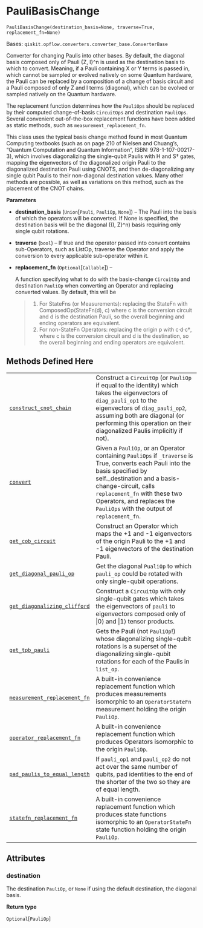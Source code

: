 # PauliBasisChange

<span id="undefined" />

`PauliBasisChange(destination_basis=None, traverse=True, replacement_fn=None)`

Bases: `qiskit.opflow.converters.converter_base.ConverterBase`

Converter for changing Paulis into other bases. By default, the diagonal basis composed only of Pauli \{Z, I}^n is used as the destination basis to which to convert. Meaning, if a Pauli containing X or Y terms is passed in, which cannot be sampled or evolved natively on some Quantum hardware, the Pauli can be replaced by a composition of a change of basis circuit and a Pauli composed of only Z and I terms (diagonal), which can be evolved or sampled natively on the Quantum hardware.

The replacement function determines how the `PauliOps` should be replaced by their computed change-of-basis `CircuitOps` and destination `PauliOps`. Several convenient out-of-the-box replacement functions have been added as static methods, such as `measurement_replacement_fn`.

This class uses the typical basis change method found in most Quantum Computing textbooks (such as on page 210 of Nielsen and Chuang’s, “Quantum Computation and Quantum Information”, ISBN: 978-1-107-00217-3), which involves diagonalizing the single-qubit Paulis with H and S† gates, mapping the eigenvectors of the diagonalized origin Pauli to the diagonalized destination Pauli using CNOTS, and then de-diagonalizing any single qubit Paulis to their non-diagonal destination values. Many other methods are possible, as well as variations on this method, such as the placement of the CNOT chains.

**Parameters**

*   **destination\_basis** (`Union`\[`Pauli`, `PauliOp`, `None`]) – The Pauli into the basis of which the operators will be converted. If None is specified, the destination basis will be the diagonal (\{I, Z}^n) basis requiring only single qubit rotations.

*   **traverse** (`bool`) – If true and the operator passed into convert contains sub-Operators, such as ListOp, traverse the Operator and apply the conversion to every applicable sub-operator within it.

*   **replacement\_fn** (`Optional`\[`Callable`]) –

    A function specifying what to do with the basis-change `CircuitOp` and destination `PauliOp` when converting an Operator and replacing converted values. By default, this will be

    > 1.  For StateFns (or Measurements): replacing the StateFn with ComposedOp(StateFn(d), c) where c is the conversion circuit and d is the destination Pauli, so the overall beginning and ending operators are equivalent.
    > 2.  For non-StateFn Operators: replacing the origin p with c·d·c†, where c is the conversion circuit and d is the destination, so the overall beginning and ending operators are equivalent.

## Methods Defined Here

|                                                                                                                                                                                                                                                  |                                                                                                                                                                                                                                                                                                  |
| ------------------------------------------------------------------------------------------------------------------------------------------------------------------------------------------------------------------------------------------------ | ------------------------------------------------------------------------------------------------------------------------------------------------------------------------------------------------------------------------------------------------------------------------------------------------ |
| [`construct_cnot_chain`](qiskit.opflow.converters.PauliBasisChange.construct_cnot_chain#qiskit.opflow.converters.PauliBasisChange.construct_cnot_chain "qiskit.opflow.converters.PauliBasisChange.construct_cnot_chain")                         | Construct a `CircuitOp` (or `PauliOp` if equal to the identity) which takes the eigenvectors of `diag_pauli_op1` to the eigenvectors of `diag_pauli_op2`, assuming both are diagonal (or performing this operation on their diagonalized Paulis implicitly if not).                              |
| [`convert`](qiskit.opflow.converters.PauliBasisChange.convert#qiskit.opflow.converters.PauliBasisChange.convert "qiskit.opflow.converters.PauliBasisChange.convert")                                                                             | Given a `PauliOp`, or an Operator containing `PauliOps` if `_traverse` is True, converts each Pauli into the basis specified by self.\_destination and a basis-change-circuit, calls `replacement_fn` with these two Operators, and replaces the `PauliOps` with the output of `replacement_fn`. |
| [`get_cob_circuit`](qiskit.opflow.converters.PauliBasisChange.get_cob_circuit#qiskit.opflow.converters.PauliBasisChange.get_cob_circuit "qiskit.opflow.converters.PauliBasisChange.get_cob_circuit")                                             | Construct an Operator which maps the +1 and -1 eigenvectors of the origin Pauli to the +1 and -1 eigenvectors of the destination Pauli.                                                                                                                                                          |
| [`get_diagonal_pauli_op`](qiskit.opflow.converters.PauliBasisChange.get_diagonal_pauli_op#qiskit.opflow.converters.PauliBasisChange.get_diagonal_pauli_op "qiskit.opflow.converters.PauliBasisChange.get_diagonal_pauli_op")                     | Get the diagonal `PualiOp` to which `pauli_op` could be rotated with only single-qubit operations.                                                                                                                                                                                               |
| [`get_diagonalizing_clifford`](qiskit.opflow.converters.PauliBasisChange.get_diagonalizing_clifford#qiskit.opflow.converters.PauliBasisChange.get_diagonalizing_clifford "qiskit.opflow.converters.PauliBasisChange.get_diagonalizing_clifford") | Construct a `CircuitOp` with only single-qubit gates which takes the eigenvectors of `pauli` to eigenvectors composed only of \|0⟩ and \|1⟩ tensor products.                                                                                                                                     |
| [`get_tpb_pauli`](qiskit.opflow.converters.PauliBasisChange.get_tpb_pauli#qiskit.opflow.converters.PauliBasisChange.get_tpb_pauli "qiskit.opflow.converters.PauliBasisChange.get_tpb_pauli")                                                     | Gets the Pauli (not `PauliOp`!) whose diagonalizing single-qubit rotations is a superset of the diagonalizing single-qubit rotations for each of the Paulis in `list_op`.                                                                                                                        |
| [`measurement_replacement_fn`](qiskit.opflow.converters.PauliBasisChange.measurement_replacement_fn#qiskit.opflow.converters.PauliBasisChange.measurement_replacement_fn "qiskit.opflow.converters.PauliBasisChange.measurement_replacement_fn") | A built-in convenience replacement function which produces measurements isomorphic to an `OperatorStateFn` measurement holding the origin `PauliOp`.                                                                                                                                             |
| [`operator_replacement_fn`](qiskit.opflow.converters.PauliBasisChange.operator_replacement_fn#qiskit.opflow.converters.PauliBasisChange.operator_replacement_fn "qiskit.opflow.converters.PauliBasisChange.operator_replacement_fn")             | A built-in convenience replacement function which produces Operators isomorphic to the origin `PauliOp`.                                                                                                                                                                                         |
| [`pad_paulis_to_equal_length`](qiskit.opflow.converters.PauliBasisChange.pad_paulis_to_equal_length#qiskit.opflow.converters.PauliBasisChange.pad_paulis_to_equal_length "qiskit.opflow.converters.PauliBasisChange.pad_paulis_to_equal_length") | If `pauli_op1` and `pauli_op2` do not act over the same number of qubits, pad identities to the end of the shorter of the two so they are of equal length.                                                                                                                                       |
| [`statefn_replacement_fn`](qiskit.opflow.converters.PauliBasisChange.statefn_replacement_fn#qiskit.opflow.converters.PauliBasisChange.statefn_replacement_fn "qiskit.opflow.converters.PauliBasisChange.statefn_replacement_fn")                 | A built-in convenience replacement function which produces state functions isomorphic to an `OperatorStateFn` state function holding the origin `PauliOp`.                                                                                                                                       |

## Attributes

<span id="undefined" />

### destination

The destination `PauliOp`, or `None` if using the default destination, the diagonal basis.

**Return type**

`Optional`\[`PauliOp`]
